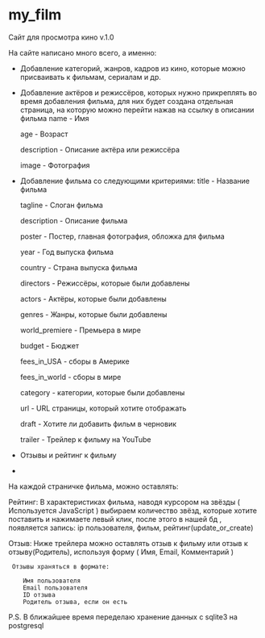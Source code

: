 # my_film
Сайт для просмотра кино v.1.0


На сайте написано много всего, а именно:


- Добавление категорий, жанров, кадров из кино, которые можно присваивать к фильмам, сериалам и др. 


- Добавление актёров и режиссёров, которых нужно прикреплять во время добавления фильма, для них будет создана отдельная страница, на которую можно перейти 
  нажав на ссылку в описании фильма
    name - Имя
    
    age - Возраст
    
    description - Описание актёра или режиссёра
    
    image - Фотография 
  
  
  
- Добавление фильма со следующими критериями:
    title - Название фильма
    
    tagline - Слоган фильма
    
    description - Описание  фильма
    
    poster - Постер, главная фотография, обложка для фильма
    
    year - Год выпуска фильма
    
    country - Страна выпуска фильма
    
    directors - Режиссёры, которые были добавлены
    
    actors - Актёры, которые были добавлены
    
    genres - Жанры, которые были добавлены
    
    world_premiere - Премьера в мире
    
    budget - Бюджет
    
    fees_in_USA - сборы в Америке
    
    fees_in_world - сборы в мире
    
    category - категории, которые были добавлены
    
    url - URL страницы, который хотите отображать
    
    draft - Хотите ли добавить фильм в черновик
    
    trailer - Трейлер к фильму на YouTube
    
    
    
 - Отзывы и рейтинг к фильму
 - 
На каждой страничке фильма, можно оставлять:

  Рейтинг:
       В характеристиках фильма, наводя курсором на звёзды ( Используется JavaScript ) выбираем количество звёзд, 
       которые хотите поставить и нажимаете левый клик, после этого в нашей бд , появляется запись: ip пользователя, фильм, рейтинг(update_or_create)

  Отзыв:
     Ниже трейлера можно оставлять отзыв к фильму или отзыв к отзыву(Родитель), используя форму ( Имя, Email, Комментарий ) 
     
     Отзывы храняться в формате: 
     
        Имя пользователя
        Email пользователя
        ID отзыва
        Родитель отзыва, если он есть


P.S.  В ближайшее время переделаю хранение данных с sqlite3 на postgresql 
